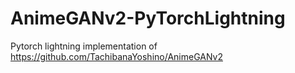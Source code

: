 # AnimeGANv2-PyTorchLightning
Pytorch lightning implementation of https://github.com/TachibanaYoshino/AnimeGANv2
